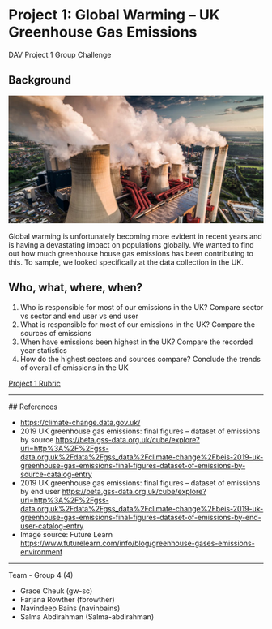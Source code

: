 # Project 1: Global Warming – UK Greenhouse Gas Emissions
DAV Project 1 Group Challenge

## Background 

![greenhousegas](Images/greenhouse-gas-emissions-606x303.jpeg)

Global warming is unfortunately becoming more evident in recent years and is having a devastating impact on populations globally. We wanted to find out how much greenhouse house gas emissions has been contributing to this. To sample, we looked specifically at the data collection in the UK.

## Who, what, where, when?

1. Who is responsible for most of our emissions in the UK?
Compare sector vs sector and end user vs end user
2. What is responsible for most of our emissions in the UK?
Compare the sources of emissions
3. When have emissions been highest in the UK?
Compare the recorded year statistics
4. How do the highest sectors and sources compare?
Conclude the trends of overall of emissions in the UK

[Project 1 Rubric](https://docs.google.com/document/d/1fPa8EXPb5caZyzG2EdhzyWyhta9jC62siFMctNCvKog/edit)

- - -

## References
* https://climate-change.data.gov.uk/ 
* 2019 UK greenhouse gas emissions: final figures – dataset of emissions by source
https://beta.gss-data.org.uk/cube/explore?uri=http%3A%2F%2Fgss-data.org.uk%2Fdata%2Fgss_data%2Fclimate-change%2Fbeis-2019-uk-greenhouse-gas-emissions-final-figures-dataset-of-emissions-by-source-catalog-entry
* 2019 UK greenhouse gas emissions: final figures – dataset of emissions by end user
https://beta.gss-data.org.uk/cube/explore?uri=http%3A%2F%2Fgss-data.org.uk%2Fdata%2Fgss_data%2Fclimate-change%2Fbeis-2019-uk-greenhouse-gas-emissions-final-figures-dataset-of-emissions-by-end-user-catalog-entry 
* Image source: Future Learn
https://www.futurelearn.com/info/blog/greenhouse-gases-emissions-environment

- - -

Team - Group 4 (4)
* Grace Cheuk (gw-sc)
* Farjana Rowther (fbrowther)
* Navindeep Bains (navinbains)
* Salma Abdirahman (Salma-abdirahman)
